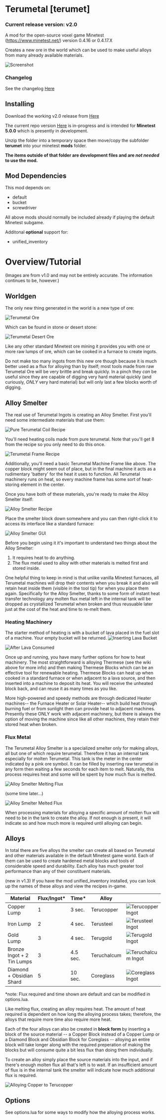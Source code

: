 # Terumetal [terumet]
### Current release version: v2.0
A mod for the open-source voxel game Minetest (https://www.minetest.net/) version 0.4.16 or 0.4.17.X

Creates a new ore in the world which can be used to make useful alloys from many already available materials.

![Screenshot](https://github.com/Terumoc/terumet/blob/master/terumet/screenshot.png)

### Changelog
See the changelog [Here](changelog.md)

## Installing
Download the working v2.0 release from [Here](https://github.com/Terumoc/terumet/releases/tag/v2.0)

The current repo version [Here](https://github.com/Terumoc/terumet/archive/master.zip) is in-progress and is intended for **Minetest 5.0.0** which is presently in development.

Unzip the folder into a temporary space then move/copy the subfolder **terumet** into your minetest **mods** folder.

**The items outside of that folder are development files and are *not needed* to use the mod.**

## Mod Dependencies
This mod depends on:
* default
* bucket
* screwdriver

All above mods should normally be included already if playing the default Minetest subgame.

Additonal **optional** support for:
* unified_inventory

# Overview/Tutorial

(Images are from v1.0 and may not be entirely accurate. The information continues to be, however.)

## Worldgen
The only new thing generated in the world is a new type of ore:

![Terumetal Ore](tutorial/ore_stone.png)

Which can be found in stone or desert stone:

![Terumetal Desert Ore](tutorial/ore_desert_stone.png)

Like any other standard Minetest ore mining it provides you with one or more raw lumps of ore, which can be cooked in a furnace to create ingots.

Do not make too many ingots from this new ore though because it is much better used as a flux for alloying than by itself; most tools made from raw Terumetal Ore will be very brittle and break quickly. In a pinch they *can* be useful since they are capable of digging very hard material quickly (and curiously, *ONLY* very hard material) but will only last a few blocks worth of digging.

## Alloy Smelter
The real use of Terumetal Ingots is creating an Alloy Smelter. First you'll need some intermediate materials that use them:

![Pure Terumetal Coil Recipe](tutorial/coil_recipe.PNG)

You'll need heating coils made from pure terumetal. Note that you'll get 8 from the recipe so you only need to do this once.

![Terumetal Frame Recipe](tutorial/frame_recipe.PNG)

Additionally, you'll need a basic Terumetal Machine Frame like above. The copper block might seem out of place, but in the final machine it acts as a rudimentary 'battery' for the heat it uses to function. All Terumetal machinery runs on heat, so every machine frame has some sort of heat-storing element in the center.

Once you have both of these materials, you're ready to make the Alloy Smelter itself:

![Alloy Smelter Recipe](tutorial/smelter_recipe.png)

Place the smelter block down somewhere and you can then right-click it to access its interface like a standard furnace:

![Alloy Smelter GUI](tutorial/smelter_gui.png)

Before you begin using it it's important to understand two things about the Alloy Smelter:
1. It requires heat to do anything.
2. The flux metal used to alloy with other materials is melted first and stored inside.

One helpful thing to keep in mind is that unlike vanilla Minetest furnaces, all Terumetal machines will drop their contents when you break it and also will retain heat inside them (visible in the tool tip) for when you place them again. Specifically for the Alloy Smelter, thanks to some form of instant heat transfer technology any molten flux metal left in the internal tank will be dropped as crystallized Terumetal when broken and thus reusuable later just at the cost of the heat and time to re-melt them.

### Heating Machinery
The starter method of heating is with a bucket of lava placed in the fuel slot of a machine. Your empty bucket will be returned.
![Inserting Lava Bucket](tutorial/smelter_fueling.png)

![After Lava Consumed](tutorial/smelter_fueling_2.png)

Once up and running, you have many further options for how to heat machinery. The most straightforward is alloying Thermese (see the wiki above for more info) and then making Thermese Blocks which can be an effective tool for renewable heating. Thermese Blocks can heat up when cooked in a standard furnace or when adjacent to a lava source, and then inserted into a machine to deposit its heat. You will receive the unheated block back, and can reuse it as many times as you like.

More high-powered and speedy methods are through dedicated Heater machines-- the Furnace Heater or Solar Heater-- which build heat through burning fuel or from sunlight then can provide heat to adjacent machines. Presently these ONLY work with adjacent machinery, but there is always the option of moving the machine since like all other machines, they retain their stored heat when broken.

### Flux Metal
The Terumetal Alloy Smelter is a specialized smelter only for making alloys, all but one of which require terumetal. Therefore it has an internal tank especially for molten Terumetal. This tank is the meter in the center indicated by a pink ore symbol. It can be filled by inserting raw terumetal in any form then waiting a few seconds for each item to melt. Naturally, this process requires heat and some will be spent by how much flux is melted.

![Alloy Smelter Melting Flux](tutorial/smelter_melting_flux.png)

(some time later...)

![Alloy Smelter Melted Flux](tutorial/smelter_melting_flux_2.png)

When processing materials for alloying a specific amount of molten flux will need to be in the tank to create the alloy. If not enough is present, it will indicate so and how much more is required until alloying can begin.

## Alloys
In total there are five alloys the smelter can create all based on Terumetal and other materials available in the default Minetest game world. Each of them can be used to create hardened metal blocks and tools of considerable speed and durability. Each alloy has much greater tool performance than any of their constituent materials.

(new in v1.3) If you have the mod unified_inventory installed, you can look up the names of these alloys and view the recipes in-game.

| Material | Flux/Ingot* | Time* | Alloy |  |
|----------------------------|-------------|---------|------------|----------------------|
| Copper Lump | 1 | 3 sec. | Terucopper | ![Terucopper Ingot](terumet/textures/terumet_ingot_tcop.png) |
| Iron Lump | 2 | 4 sec. | Terusteel | ![Terusteel Ingot](terumet/textures/terumet_ingot_tste.png) |
| Gold Lump | 3 | 4 sec. | Terugold | ![Terugold Ingot](terumet/textures/terumet_ingot_tgol.png) |
| Bronze Ingot + 2 Tin Lumps | 3 | 4.5 sec. | Teruchalcum | ![Teruchalcum Ingot](terumet/textures/terumet_ingot_tcha.png) |
| Diamond + Obsidian Shard | 5 | 10 sec. | Coreglass | ![Coreglass Ingot](terumet/textures/terumet_ingot_cgls.png) |

*note: Flux required and time shown are default and can be modified in options.lua.

Like melting flux, creating an alloy requires heat. The amount of heat required is dependent on how long the alloying process takes; therefore, the alloys that require more time also require more heat.

Each of the four alloys can also be created in **block form** by inserting a block of the source material -- a Copper Block instead of a Copper Lump or a Diamond Block and Obsidian Block for Coreglass -- alloying an entire block will take longer along with the required preperation of making the blocks but will consume quite a bit less flux than doing them individually.

To create an alloy simply place the source materials into the input, and if there's enough molten flux all that's left is to wait. If an insufficient amount of flux is in the internal tank the smelter will indicate how much additional flux is required.

![Alloying Copper to Terucopper](tutorial/smelter_alloying.png)

## Options
See options.lua for some ways to modify how the alloying process works.
